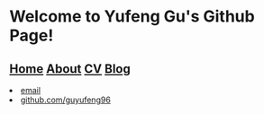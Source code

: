 <h1>Welcome to Yufeng Gu's Github Page!
</h1>
<h2>
<div style="flot:left;"><a href="/">Home</a>
<a href="/about">About</a>
<a href="/cv">CV</a>
<a href="/blog">Blog</a>
</h2>

<footer>
  <li><a href="mailto:guyf96@qq.com">email</a></li>
  <li><a href="https://github.com/guyufeng96">github.com/guyufeng96</a></li>
</footer>
